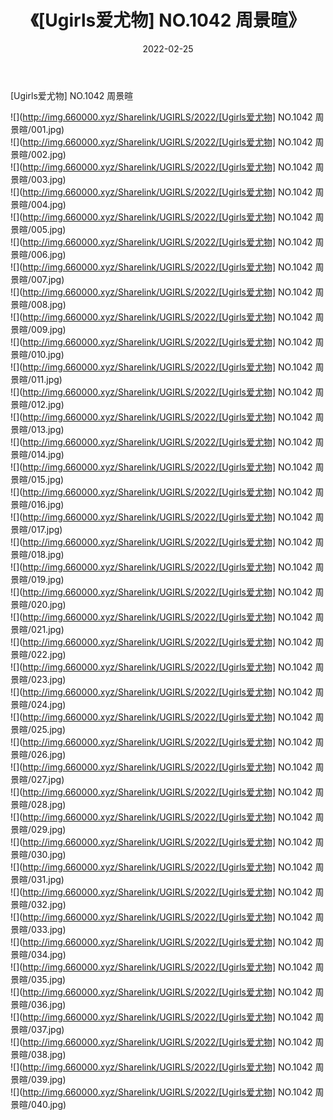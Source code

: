 ﻿---
layout: post
title:  《[Ugirls爱尤物] NO.1042 周景暄》
date:   2022-02-25
img: http://img.660000.xyz/Sharelink/UGIRLS/2022/[Ugirls爱尤物] NO.1042 周景暄/000.jpg
categories: [美女, 清纯, 唯美]
---

[Ugirls爱尤物] NO.1042 周景暄

 ![](http://img.660000.xyz/Sharelink/UGIRLS/2022/[Ugirls爱尤物] NO.1042 周景暄/001.jpg) <br>![](http://img.660000.xyz/Sharelink/UGIRLS/2022/[Ugirls爱尤物] NO.1042 周景暄/002.jpg) <br>![](http://img.660000.xyz/Sharelink/UGIRLS/2022/[Ugirls爱尤物] NO.1042 周景暄/003.jpg) <br>![](http://img.660000.xyz/Sharelink/UGIRLS/2022/[Ugirls爱尤物] NO.1042 周景暄/004.jpg) <br>![](http://img.660000.xyz/Sharelink/UGIRLS/2022/[Ugirls爱尤物] NO.1042 周景暄/005.jpg) <br>![](http://img.660000.xyz/Sharelink/UGIRLS/2022/[Ugirls爱尤物] NO.1042 周景暄/006.jpg) <br>![](http://img.660000.xyz/Sharelink/UGIRLS/2022/[Ugirls爱尤物] NO.1042 周景暄/007.jpg) <br>![](http://img.660000.xyz/Sharelink/UGIRLS/2022/[Ugirls爱尤物] NO.1042 周景暄/008.jpg) <br>![](http://img.660000.xyz/Sharelink/UGIRLS/2022/[Ugirls爱尤物] NO.1042 周景暄/009.jpg) <br>![](http://img.660000.xyz/Sharelink/UGIRLS/2022/[Ugirls爱尤物] NO.1042 周景暄/010.jpg) <br>![](http://img.660000.xyz/Sharelink/UGIRLS/2022/[Ugirls爱尤物] NO.1042 周景暄/011.jpg) <br>![](http://img.660000.xyz/Sharelink/UGIRLS/2022/[Ugirls爱尤物] NO.1042 周景暄/012.jpg) <br>![](http://img.660000.xyz/Sharelink/UGIRLS/2022/[Ugirls爱尤物] NO.1042 周景暄/013.jpg) <br>![](http://img.660000.xyz/Sharelink/UGIRLS/2022/[Ugirls爱尤物] NO.1042 周景暄/014.jpg) <br>![](http://img.660000.xyz/Sharelink/UGIRLS/2022/[Ugirls爱尤物] NO.1042 周景暄/015.jpg) <br>![](http://img.660000.xyz/Sharelink/UGIRLS/2022/[Ugirls爱尤物] NO.1042 周景暄/016.jpg) <br>![](http://img.660000.xyz/Sharelink/UGIRLS/2022/[Ugirls爱尤物] NO.1042 周景暄/017.jpg) <br>![](http://img.660000.xyz/Sharelink/UGIRLS/2022/[Ugirls爱尤物] NO.1042 周景暄/018.jpg) <br>![](http://img.660000.xyz/Sharelink/UGIRLS/2022/[Ugirls爱尤物] NO.1042 周景暄/019.jpg) <br>![](http://img.660000.xyz/Sharelink/UGIRLS/2022/[Ugirls爱尤物] NO.1042 周景暄/020.jpg) <br>![](http://img.660000.xyz/Sharelink/UGIRLS/2022/[Ugirls爱尤物] NO.1042 周景暄/021.jpg) <br>![](http://img.660000.xyz/Sharelink/UGIRLS/2022/[Ugirls爱尤物] NO.1042 周景暄/022.jpg) <br>![](http://img.660000.xyz/Sharelink/UGIRLS/2022/[Ugirls爱尤物] NO.1042 周景暄/023.jpg) <br>![](http://img.660000.xyz/Sharelink/UGIRLS/2022/[Ugirls爱尤物] NO.1042 周景暄/024.jpg) <br>![](http://img.660000.xyz/Sharelink/UGIRLS/2022/[Ugirls爱尤物] NO.1042 周景暄/025.jpg) <br>![](http://img.660000.xyz/Sharelink/UGIRLS/2022/[Ugirls爱尤物] NO.1042 周景暄/026.jpg) <br>![](http://img.660000.xyz/Sharelink/UGIRLS/2022/[Ugirls爱尤物] NO.1042 周景暄/027.jpg) <br>![](http://img.660000.xyz/Sharelink/UGIRLS/2022/[Ugirls爱尤物] NO.1042 周景暄/028.jpg) <br>![](http://img.660000.xyz/Sharelink/UGIRLS/2022/[Ugirls爱尤物] NO.1042 周景暄/029.jpg) <br>![](http://img.660000.xyz/Sharelink/UGIRLS/2022/[Ugirls爱尤物] NO.1042 周景暄/030.jpg) <br>![](http://img.660000.xyz/Sharelink/UGIRLS/2022/[Ugirls爱尤物] NO.1042 周景暄/031.jpg) <br>![](http://img.660000.xyz/Sharelink/UGIRLS/2022/[Ugirls爱尤物] NO.1042 周景暄/032.jpg) <br>![](http://img.660000.xyz/Sharelink/UGIRLS/2022/[Ugirls爱尤物] NO.1042 周景暄/033.jpg) <br>![](http://img.660000.xyz/Sharelink/UGIRLS/2022/[Ugirls爱尤物] NO.1042 周景暄/034.jpg) <br>![](http://img.660000.xyz/Sharelink/UGIRLS/2022/[Ugirls爱尤物] NO.1042 周景暄/035.jpg) <br>![](http://img.660000.xyz/Sharelink/UGIRLS/2022/[Ugirls爱尤物] NO.1042 周景暄/036.jpg) <br>![](http://img.660000.xyz/Sharelink/UGIRLS/2022/[Ugirls爱尤物] NO.1042 周景暄/037.jpg) <br>![](http://img.660000.xyz/Sharelink/UGIRLS/2022/[Ugirls爱尤物] NO.1042 周景暄/038.jpg) <br>![](http://img.660000.xyz/Sharelink/UGIRLS/2022/[Ugirls爱尤物] NO.1042 周景暄/039.jpg) <br>![](http://img.660000.xyz/Sharelink/UGIRLS/2022/[Ugirls爱尤物] NO.1042 周景暄/040.jpg) <br>